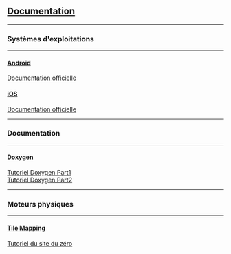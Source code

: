 ## <u>Documentation</u> ##


---

### Systèmes d'exploitations ###

---


#### <u>Android</u> ####

[Documentation officielle](http://developer.android.com/index.html)

#### <u>iOS</u> ####

[Documentation officielle](http://developer.apple.com/devcenter/ios/index.action)


---

### Documentation ###

---


#### <u>Doxygen</u> ####
[Tutoriel Doxygen Part1](http://www.duckrowing.com/2010/03/18/documenting-objective-c-with-doxygen-part-i/)<br />
[Tutoriel Doxygen Part2](http://www.duckrowing.com/2010/03/18/documenting-objective-c-with-doxygen-part-ii/)


---

### Moteurs physiques ###

---


#### <u>Tile Mapping</u> ####

[Tutoriel du site du zéro](http://www.siteduzero.com/tutoriel-3-198472-tile-mapping.html)